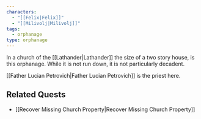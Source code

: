 ```yaml
---
characters:
  - "[[Felix|Felix]]"
  - "[[Milivolj|Milivolj]]"
tags:
  - orphanage
type: orphanage
---
```



In a church of the [[Lathander|Lathander]] the size of a two story house, is this orphanage. While it is not run down, it is not particularly decadent.

[[Father Lucian Petrovich|Father Lucian Petrovich]] is the priest here.

## Related Quests
- [[Recover Missing Church Property|Recover Missing Church Property]]